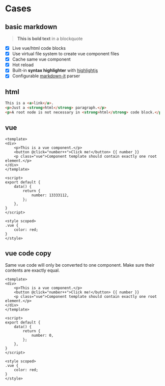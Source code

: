 # Cases

## basic markdown

> **This is bold text** in a blockquote

- [x] Live vue/html code blocks
- [x] Use virtual file system to create vue component files
- [x] Cache same vue component
- [x] Hot reload
- [x] Built-in **syntax highlighter** with [highlightjs](https://highlightjs.org)
- [x] Configurable [markdown-it](https://github.com/markdown-it/markdown-it) parser

## html

``` html
This is a <a>link</a>.
<p>Just a <strong>html</strong> paragraph.</p>
<p>A root node is not necessary in <strong>html</strong> code block.</p>
```

## vue

``` vue
<template>
<div>
    <p>This is a vue component.</p>
    <button @click="number++">Click me!</button> {{ number }}
    <p class="vue">Component template should contain exactly one root element.</p>
</div>
</template>

<script>
export default {
    data() {
        return {
            number: 13333112,
        };
    },
}
</script>

<style scoped>
.vue {
    color: red;
}
</style>
```

## vue code copy

Same vue code will only be converted to one component. Make sure their contents are exactly equal.

``` vue
<template>
<div>
    <p>This is a vue component.</p>
    <button @click="number++">Click me!</button> {{ number }}
    <p class="vue">Component template should contain exactly one root element.</p>
</div>
</template>

<script>
export default {
    data() {
        return {
            number: 0,
        };
    },
}
</script>

<style scoped>
.vue {
    color: red;
}
</style>
```
